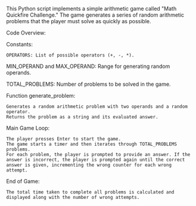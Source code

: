 This Python script implements a simple arithmetic game called "Math Quickfire Challenge." The game generates a series of random arithmetic problems that the player must solve as quickly as possible.

Code Overview:

Constants:

    OPERATORS: List of possible operators (+, -, *).

MIN_OPERAND and MAX_OPERAND: Range for generating random operands.

TOTAL_PROBLEMS: Number of problems to be solved in the game.

Function generate_problem:

    Generates a random arithmetic problem with two operands and a random operator.
    Returns the problem as a string and its evaluated answer.

Main Game Loop:

    The player presses Enter to start the game.
    The game starts a timer and then iterates through TOTAL_PROBLEMS problems.
    For each problem, the player is prompted to provide an answer. If the answer is incorrect, the player is prompted again until the correct answer is given, incrementing the wrong counter for each wrong attempt.

End of Game:

    The total time taken to complete all problems is calculated and displayed along with the number of wrong attempts.
